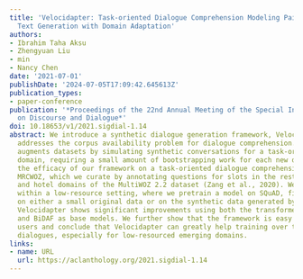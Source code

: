 ```yaml
---
title: 'Velocidapter: Task-oriented Dialogue Comprehension Modeling Pairing Synthetic
  Text Generation with Domain Adaptation'
authors:
- Ibrahim Taha Aksu
- Zhengyuan Liu
- min  
- Nancy Chen
date: '2021-07-01'
publishDate: '2024-07-05T17:09:42.645613Z'
publication_types:
- paper-conference
publication: '*Proceedings of the 22nd Annual Meeting of the Special Interest Group
  on Discourse and Dialogue*'
doi: 10.18653/v1/2021.sigdial-1.14
abstract: We introduce a synthetic dialogue generation framework, Velocidapter, which
  addresses the corpus availability problem for dialogue comprehension. Velocidapter
  augments datasets by simulating synthetic conversations for a task-oriented dialogue
  domain, requiring a small amount of bootstrapping work for each new domain. We evaluate
  the efficacy of our framework on a task-oriented dialogue comprehension dataset,
  MRCWOZ, which we curate by annotating questions for slots in the restaurant, taxi,
  and hotel domains of the MultiWOZ 2.2 dataset (Zang et al., 2020). We run experiments
  within a low-resource setting, where we pretrain a model on SQuAD, fine-tuning it
  on either a small original data or on the synthetic data generated by our framework.
  Velocidapter shows significant improvements using both the transformer-based BERTBase
  and BiDAF as base models. We further show that the framework is easy to use by novice
  users and conclude that Velocidapter can greatly help training over task-oriented
  dialogues, especially for low-resourced emerging domains.
links:
- name: URL
  url: https://aclanthology.org/2021.sigdial-1.14
---
```

